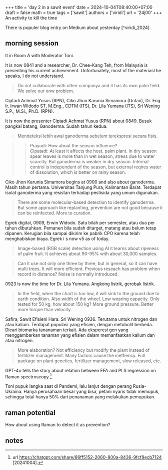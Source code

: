 +++
title = 'day 2 in a sawit event'
date = 2024-10-04T08:40:00+07:00
draft = false
math = true
tags = ['sawit']
authors = ['viridi']
url = '24j00'
+++
An activity to kill the time<!--more-->

There is populer blog entry on Medium about yesterday [^viridi_2024].

## morning session
It in Room A with Moderator Toni.

It is now 0841 and a researcher, Dr. Chee-Kang Teh, from Malaysia is presenting his current achievement. Unfortunately, most of the materiasl he speaks, I do not understand.

> Do not collaborate with other companya and it has its own palm field. We solve our onw problem.

Ciptadi Achmat Yusus (RPN), Ciko Jhon Karunia Simamora (Untan), Dr. Eng. Ir. Irwan Widodo ST, M.Eng., CDTM (ITS), Dr. Lila Yumana (ITS), Sri Wening S.P., M.Si., Ph.D. (RPN).

It is now the presenter Ciptadi Achmat Yusus (RPN) about 0849. Busuk pangkal batang, Ganoderma. Sudah tahun kedua.

> Mendeteksi lebih awal ganoderma sebelum terekspresi secara fisis.

>> Prayudi: How about the season influence? \
>> Cipatadi: At least it affects the host, palm plant. In dry season spear leaves is more than in wet season, stress due to water scarcity. But ganoderma is weaker in dry season. Internal control is independent of the season, but external reqires water of dissolution, which is better on rainy season.

Ciko Jhon Karunia Simamora begins at 0900 and also about ganoderma. Masih tahun pertama. Universitas Tanjung Pura, Kalimantan Barat. Terdapat isolat ganoderma yang resistan terhadap pestisida yang umum digunakan.

> There are some molecular-based detection to identify ganoderma. But some approach like replanting, prevention are not good because it can be reinfected. More to curation.

Egrek digital, 0909, Erwin Widodo. Satu bilah per semester, atau dua per tahun dibutuhkan. Pemanen bila sudah ditarget, matang atau belum tetap dipanen. Kerugian bila sampai dikirim ke pabrik CPO karena telah menghabiskan biaya. Egrek i s now v5 as of today.

> Image-based (RGB scale) detection using AI it learns about ripeness of palm fruit. It achieves about 90-95% with about 30,000 samples.

> Can it use not only one three by three, but in general, so it can have multi trees. It will more efficient. Previous reseach has problem when record in distance? Noise is normally introduced.

0923 is now the time for Dr. Lila Yumana. Angkong listrik, gerobak listrik.

> In the field, when the chart is too low, it will sink to the ground due to earth condition. Also width of the wheel. Low wearing capacity. Only tested for 50 kg, how about 150 kg? More ground pressure. Better more torque than velocity.

Safira, Sawit Efisieni Hara. Sri Wening 0936. Terutama untuk nitrogen dan atau kalium. Terdapat populasi yang efisien, dengan metobolit berbeda. Dicari biomarka tananaman terkait. Ada eksperesi gen yang menggambarkan tanaman yang efisien dalam memanfaatkan kalium dan atau nitrogen.

> More elaboration? Not efficiency but modify the plant instead of fertilizer management. Many factors cause the ineffiency. Full package on plant genetics, fertilizer management, slow released, etc.

GPT-4o tells the story about relation between FFA and PLS regression on Raman spectroscopy [^gpt4o_2024a].

Toni pupuk langka saat di Pandemi, lalu lanjut dengan perang Rusia-Ukraina. Hanya perusahaan besar yang bisa, petani nyaris tidak memupuk, sehingga total hanya 50% dari penanaman yang melakukan pemupukan.


## raman potential
How about using Raman to detect it as prevention?

## notes
[^gpt4o_2024a]: url https://chatgpt.com/share/66ff5152-2060-800a-8436-9fcf8ecb7124 [20241004].
